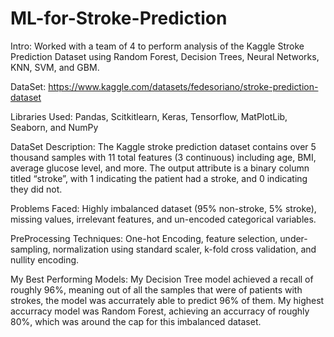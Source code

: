 # ML-for-Stroke-Prediction
Intro: Worked with a team of 4 to perform analysis of the Kaggle Stroke Prediction Dataset using Random Forest, Decision Trees, Neural Networks, KNN, SVM, and GBM.

DataSet: https://www.kaggle.com/datasets/fedesoriano/stroke-prediction-dataset

Libraries Used: Pandas, Scitkitlearn, Keras, Tensorflow, MatPlotLib, Seaborn, and NumPy

DataSet Description: The Kaggle stroke prediction dataset contains over 5 thousand samples with 11 total features (3 continuous) including age, BMI, average glucose level, and more. The output attribute is a binary column titled “stroke”, with 1 indicating the patient had a stroke, and 0 indicating they did not.

Problems Faced: Highly imbalanced dataset (95% non-stroke, 5% stroke), missing values, irrelevant features, and un-encoded categorical variables.

PreProcessing Techniques: One-hot Encoding, feature selection, under-sampling, normalization using standard scaler, k-fold cross validation, and nullity encoding.

My Best Performing Models: My Decision Tree model achieved a recall of roughly 96%, meaning out of all the samples that were of patients with strokes, the model was accurrately able to predict 96% of them. My highest accurracy model was Random Forest, achieving an accurracy of roughly 80%, which was around the cap for this imbalanced dataset.

